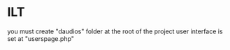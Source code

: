 # ILT
you must create "daudios" folder at the root of the project
user interface is set at "userspage.php"
